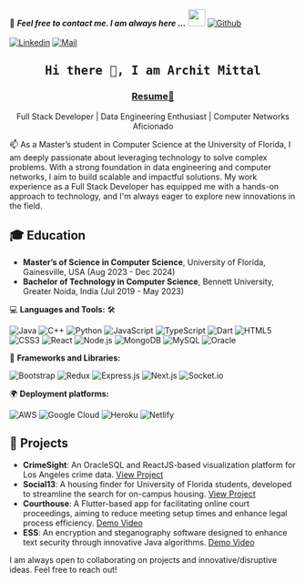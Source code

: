 📝 ***Feel free to contact me. I am always here ...*** <img src="https://media.giphy.com/media/WUlplcMpOCEmTGBtBW/giphy.gif" width="30">  [![Github](https://img.shields.io/github/followers/archit0712?label=Follow%20Me&style=social)](https://github.com/archit0712)
<br>
<br>
[![Linkedin](https://img.shields.io/badge/LinkedIn-Archit%20Mittal-blue?logo=Linkedin&logoColor=blue&labelColor=black)](https://www.linkedin.com/in/architmittal712/)
[![Mail](https://img.shields.io/badge/Email-mittalarchit@ufl.edu-blue?logo=Gmail&logoColor=blue&labelColor=black)](mailto:mittalarchit@ufl.edu)
<br>


<h2 align='center'><samp><strong>Hi there 👋, I am Archit Mittal</strong></samp></h2>
<h3 align='center'><strong><a href="https://drive.google.com/file/d/1C7XxchuGqFk0713bWiYl9OOcZSW6zWEt/view?usp=sharing" target="_blank">Resume📑</a></strong></h3>
<p align='center'>Full Stack Developer | Data Engineering Enthusiast | Computer Networks Aficionado</p>

<p align='left'> 📫 As a Master’s student in Computer Science at the University of Florida, I am deeply passionate about leveraging technology to solve complex problems. With a strong foundation in data engineering and computer networks, I aim to build scalable and impactful solutions. My work experience as a Full Stack Developer has equipped me with a hands-on approach to technology, and I'm always eager to explore new innovations in the field.</p>

## 🎓 Education
- **Master’s of Science in Computer Science**, University of Florida, Gainesville, USA (Aug 2023 - Dec 2024)
- **Bachelor of Technology in Computer Science**, Bennett University, Greater Noida, India (Jul 2019 - May 2023)

💻 **Languages and Tools:** 🛠️<br>

![Java](https://img.shields.io/badge/-Java-000000?style=flat&logo=java&logoColor=007396&labelColor=ffffff)
![C++](https://img.shields.io/badge/-C++-000000?style=flat&logo=cplusplus&logoColor=00599C&labelColor=ffffff)
![Python](https://img.shields.io/badge/-Python-000000?style=flat&logo=python&logoColor=3776AB&labelColor=ffffff)
![JavaScript](https://img.shields.io/badge/-JavaScript-000000?style=flat&logo=javascript&logoColor=F7DF1E&labelColor=ffffff)
![TypeScript](https://img.shields.io/badge/-TypeScript-000000?style=flat&logo=typescript&logoColor=3178C6&labelColor=ffffff)
![Dart](https://img.shields.io/badge/-Dart-000000?style=flat&logo=dart&logoColor=0175C2&labelColor=ffffff)
![HTML5](https://img.shields.io/badge/-HTML5-000000?style=flat&logo=html5&logoColor=E34F26&labelColor=ffffff)
![CSS3](https://img.shields.io/badge/-CSS3-000000?style=flat&logo=css3&logoColor=1572B6&labelColor=ffffff)
![React](https://img.shields.io/badge/-React-000000?style=flat&logo=react&logoColor=61DAFB&labelColor=ffffff)
![Node.js](https://img.shields.io/badge/-Node.js-000000?style=flat&logo=node.js&logoColor=339933&labelColor=ffffff)
![MongoDB](https://img.shields.io/badge/-MongoDB-000000?style=flat&logo=mongodb&logoColor=47A248&labelColor=ffffff)
![MySQL](https://img.shields.io/badge/-MySQL-000000?style=flat&logo=mysql&logoColor=4479A1&labelColor=ffffff)
![Oracle](https://img.shields.io/badge/-Oracle-000000?style=flat&logo=oracle&logoColor=F80000&labelColor=ffffff)

🔧 **Frameworks and Libraries:**<br>

![Bootstrap](https://img.shields.io/badge/-Bootstrap-000000?style=flat&logo=bootstrap&logoColor=7952B3&labelColor=ffffff)
![Redux](https://img.shields.io/badge/-Redux-000000?style=flat&logo=redux&logoColor=764ABC&labelColor=ffffff)
![Express.js](https://img.shields.io/badge/-Express.js-000000?style=flat&logo=express&logoColor=000000&labelColor=ffffff)
![Next.js](https://img.shields.io/badge/-Next.js-000000?style=flat&logo=next.js&logoColor=000000&labelColor=ffffff)
![Socket.io](https://img.shields.io/badge/-Socket.io-000000?style=flat&logo=socket.io&logoColor=010101&labelColor=ffffff)

🌍 **Deployment platforms:**<br>

![AWS](https://img.shields.io/badge/-AWS-000000?style=flat&logo=amazon-aws&logoColor=FF9900&labelColor=ffffff)
![Google Cloud](https://img.shields.io/badge/-Google%20Cloud-000000?style=flat&logo=google-cloud&logoColor=4285F4&labelColor=ffffff)
![Heroku](https://img.shields.io/badge/-Heroku-000000?style=flat&logo=heroku&logoColor=430098&labelColor=ffffff)
![Netlify](https://img.shields.io/badge/-Netlify-000000?style=flat&logo=netlify&logoColor=00C7B7&labelColor=ffffff)

## 🚀 Projects
- **CrimeSight**: An OracleSQL and ReactJS-based visualization platform for Los Angeles crime data. [View Project](https://github.com/archit0712/crime-sight-frontend)
- **Social13**: A housing finder for University of Florida students, developed to streamline the search for on-campus housing. [View Project](https://social13.netlify.app/)
- **Courthouse**: A Flutter-based app for facilitating online court proceedings, aiming to reduce meeting setup times and enhance legal process efficiency. [Demo Video](https://www.youtube.com/watch?v=BwnEG9jjaFc)
- **ESS**: An encryption and steganography software designed to enhance text security through innovative Java algorithms. [Demo Video](https://www.youtube.com/watch?v=tEiVR_FNPxw)

I am always open to collaborating on projects and innovative/disruptive ideas. Feel free to reach out!


